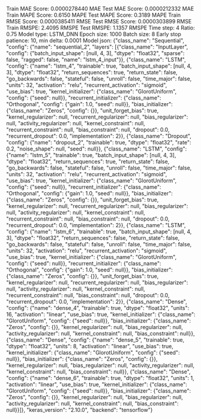 Train MAE Score: 0.0000278440 MAE
Test MAE Score: 0.0000212332 MAE
Train MAPE Score: 0.6150 MAPE
Test MAPE Score: 0.3189 MAPE
Train RMSE Score: 0.0000385411 RMSE
Test RMSE Score: 0.0000303899 RMSE
Train RMSPE: 2.4095 RMSPE
Test RMSPE: 1.1357 RMSPE
Time step: 4
Ratio: 0.75
Model type: LSTM_DNN
Epoch size: 1000
Batch size: 8
Early stop patience: 10, min delta: 0.0001
Model json: {"class_name": "Sequential", "config": {"name": "sequential_2", "layers": [{"class_name": "InputLayer", "config": {"batch_input_shape": [null, 4, 3], "dtype": "float32", "sparse": false, "ragged": false, "name": "lstm_4_input"}}, {"class_name": "LSTM", "config": {"name": "lstm_4", "trainable": true, "batch_input_shape": [null, 4, 3], "dtype": "float32", "return_sequences": true, "return_state": false, "go_backwards": false, "stateful": false, "unroll": false, "time_major": false, "units": 32, "activation": "relu", "recurrent_activation": "sigmoid", "use_bias": true, "kernel_initializer": {"class_name": "GlorotUniform", "config": {"seed": null}}, "recurrent_initializer": {"class_name": "Orthogonal", "config": {"gain": 1.0, "seed": null}}, "bias_initializer": {"class_name": "Zeros", "config": {}}, "unit_forget_bias": true, "kernel_regularizer": null, "recurrent_regularizer": null, "bias_regularizer": null, "activity_regularizer": null, "kernel_constraint": null, "recurrent_constraint": null, "bias_constraint": null, "dropout": 0.0, "recurrent_dropout": 0.0, "implementation": 2}}, {"class_name": "Dropout", "config": {"name": "dropout_2", "trainable": true, "dtype": "float32", "rate": 0.2, "noise_shape": null, "seed": null}}, {"class_name": "LSTM", "config": {"name": "lstm_5", "trainable": true, "batch_input_shape": [null, 4, 3], "dtype": "float32", "return_sequences": true, "return_state": false, "go_backwards": false, "stateful": false, "unroll": false, "time_major": false, "units": 32, "activation": "relu", "recurrent_activation": "sigmoid", "use_bias": true, "kernel_initializer": {"class_name": "GlorotUniform", "config": {"seed": null}}, "recurrent_initializer": {"class_name": "Orthogonal", "config": {"gain": 1.0, "seed": null}}, "bias_initializer": {"class_name": "Zeros", "config": {}}, "unit_forget_bias": true, "kernel_regularizer": null, "recurrent_regularizer": null, "bias_regularizer": null, "activity_regularizer": null, "kernel_constraint": null, "recurrent_constraint": null, "bias_constraint": null, "dropout": 0.0, "recurrent_dropout": 0.0, "implementation": 2}}, {"class_name": "LSTM", "config": {"name": "lstm_6", "trainable": true, "batch_input_shape": [null, 4, 3], "dtype": "float32", "return_sequences": false, "return_state": false, "go_backwards": false, "stateful": false, "unroll": false, "time_major": false, "units": 32, "activation": "relu", "recurrent_activation": "sigmoid", "use_bias": true, "kernel_initializer": {"class_name": "GlorotUniform", "config": {"seed": null}}, "recurrent_initializer": {"class_name": "Orthogonal", "config": {"gain": 1.0, "seed": null}}, "bias_initializer": {"class_name": "Zeros", "config": {}}, "unit_forget_bias": true, "kernel_regularizer": null, "recurrent_regularizer": null, "bias_regularizer": null, "activity_regularizer": null, "kernel_constraint": null, "recurrent_constraint": null, "bias_constraint": null, "dropout": 0.0, "recurrent_dropout": 0.0, "implementation": 2}}, {"class_name": "Dense", "config": {"name": "dense_4", "trainable": true, "dtype": "float32", "units": 16, "activation": "linear", "use_bias": true, "kernel_initializer": {"class_name": "GlorotUniform", "config": {"seed": null}}, "bias_initializer": {"class_name": "Zeros", "config": {}}, "kernel_regularizer": null, "bias_regularizer": null, "activity_regularizer": null, "kernel_constraint": null, "bias_constraint": null}}, {"class_name": "Dense", "config": {"name": "dense_5", "trainable": true, "dtype": "float32", "units": 8, "activation": "linear", "use_bias": true, "kernel_initializer": {"class_name": "GlorotUniform", "config": {"seed": null}}, "bias_initializer": {"class_name": "Zeros", "config": {}}, "kernel_regularizer": null, "bias_regularizer": null, "activity_regularizer": null, "kernel_constraint": null, "bias_constraint": null}}, {"class_name": "Dense", "config": {"name": "dense_6", "trainable": true, "dtype": "float32", "units": 1, "activation": "linear", "use_bias": true, "kernel_initializer": {"class_name": "GlorotUniform", "config": {"seed": null}}, "bias_initializer": {"class_name": "Zeros", "config": {}}, "kernel_regularizer": null, "bias_regularizer": null, "activity_regularizer": null, "kernel_constraint": null, "bias_constraint": null}}]}, "keras_version": "2.10.0", "backend": "tensorflow"}